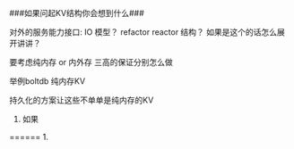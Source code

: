 ###如果问起KV结构你会想到什么###


对外的服务能力接口: IO 模型？ 
refactor reactor 结构？
    如果是这个的话怎么展开讲讲？

要考虑纯内存 or 内外存
三高的保证分别怎么做

举例boltdb 纯内存KV

持久化的方案让这些不单单是纯内存的KV
1. 如果 



======
1. 